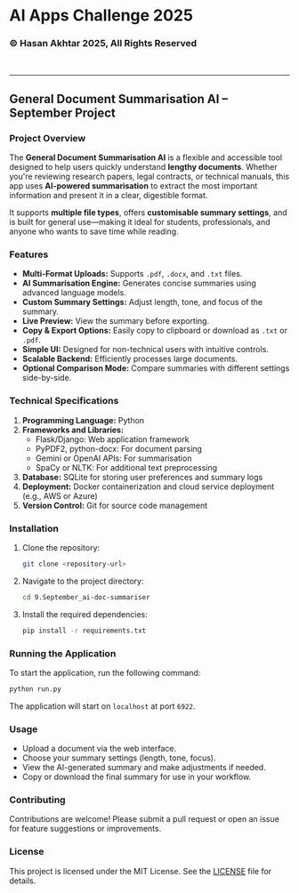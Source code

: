 # AI Apps Challenge 2025  

### © Hasan Akhtar 2025, All Rights Reserved  

<br>  
<hr>  

## General Document Summarisation AI – September Project  

### Project Overview  
The **General Document Summarisation AI** is a flexible and accessible tool designed to help users quickly understand **lengthy documents**. Whether you're reviewing research papers, legal contracts, or technical manuals, this app uses **AI-powered summarisation** to extract the most important information and present it in a clear, digestible format.  

It supports **multiple file types**, offers **customisable summary settings**, and is built for general use—making it ideal for students, professionals, and anyone who wants to save time while reading.

### Features  
- **Multi-Format Uploads:** Supports `.pdf`, `.docx`, and `.txt` files.  
- **AI Summarisation Engine:** Generates concise summaries using advanced language models.  
- **Custom Summary Settings:** Adjust length, tone, and focus of the summary.  
- **Live Preview:** View the summary before exporting.  
- **Copy & Export Options:** Easily copy to clipboard or download as `.txt` or `.pdf`.  
- **Simple UI:** Designed for non-technical users with intuitive controls.  
- **Scalable Backend:** Efficiently processes large documents.  
- **Optional Comparison Mode:** Compare summaries with different settings side-by-side.

### Technical Specifications  
1. **Programming Language:** Python  
2. **Frameworks and Libraries:**  
   - Flask/Django: Web application framework  
   - PyPDF2, python-docx: For document parsing  
   - Gemini or OpenAI APIs: For summarisation  
   - SpaCy or NLTK: For additional text preprocessing  
3. **Database:** SQLite for storing user preferences and summary logs  
4. **Deployment:** Docker containerization and cloud service deployment (e.g., AWS or Azure)  
5. **Version Control:** Git for source code management  

### Installation  
1. Clone the repository:  
   ```bash  
   git clone <repository-url>  
   ```  
2. Navigate to the project directory:  
   ```bash  
   cd 9.September_ai-doc-summariser  
   ```  
3. Install the required dependencies:  
   ```bash  
   pip install -r requirements.txt  
   ```  

### Running the Application  
To start the application, run the following command:  
```bash  
python run.py  
```  
The application will start on `localhost` at port `6922`.  

### Usage  
- Upload a document via the web interface.  
- Choose your summary settings (length, tone, focus).  
- View the AI-generated summary and make adjustments if needed.  
- Copy or download the final summary for use in your workflow.

### Contributing  
Contributions are welcome! Please submit a pull request or open an issue for feature suggestions or improvements.

### License  
This project is licensed under the MIT License. See the [LICENSE](../LICENSE.txt) file for details.